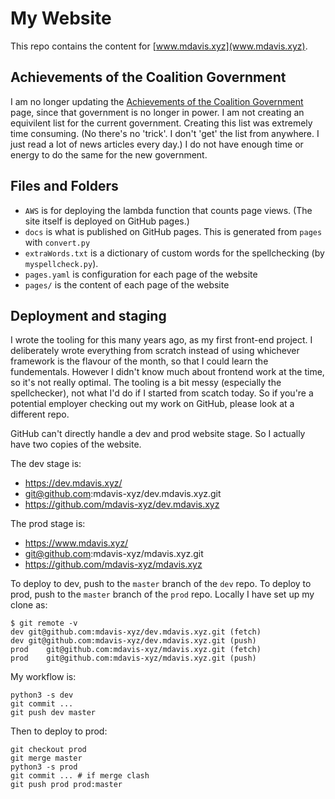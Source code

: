 # My Website

This repo contains the content for [www.mdavis.xyz](www.mdavis.xyz).

## Achievements of the Coalition Government

I am no longer updating the [Achievements of the Coalition Government](https://www.mdavis.xyz/govlist/) page, since that government is no longer in power.
I am not creating an equivilent list for the current government. Creating this list was extremely time consuming. (No there's no 'trick'. I don't 'get' the list from anywhere. I just read a lot of news articles every day.) I do not have enough time or energy to do the same for the new government.

## Files and Folders

* `AWS` is for deploying the lambda function that counts page views. (The site itself is deployed on GitHub pages.)
* `docs` is what is published on GitHub pages. This is generated from `pages` with `convert.py`
* `extraWords.txt` is a dictionary of custom words for the spellchecking (by `myspellcheck.py`).
* `pages.yaml` is configuration for each page of the website
* `pages/` is the content of each page of the website

## Deployment and staging

I wrote the tooling for this many years ago, as my first front-end project. I deliberately wrote everything from scratch instead of using whichever framework is the flavour of the month, so that I could learn the fundementals. However I didn't know much about frontend work at the time, so it's not really optimal. The tooling is a bit messy (especially the spellchecker), not what I'd do if I started from scatch today. So if you're a potential employer checking out my work on GitHub, please look at a different repo.

GitHub can't directly handle a dev and prod website stage. So I actually have two copies of the website.

The dev stage is:

* https://dev.mdavis.xyz/
* git@github.com:mdavis-xyz/dev.mdavis.xyz.git
* https://github.com/mdavis-xyz/dev.mdavis.xyz

The prod stage is:

* https://www.mdavis.xyz/
* git@github.com:mdavis-xyz/mdavis.xyz.git
* https://github.com/mdavis-xyz/mdavis.xyz

To deploy to dev, push to the `master` branch of the `dev` repo.
To deploy to prod, push to the `master` branch of the `prod` repo.
Locally I have set up my clone as:

```
$ git remote -v
dev	git@github.com:mdavis-xyz/dev.mdavis.xyz.git (fetch)
dev	git@github.com:mdavis-xyz/dev.mdavis.xyz.git (push)
prod	git@github.com:mdavis-xyz/mdavis.xyz.git (fetch)
prod	git@github.com:mdavis-xyz/mdavis.xyz.git (push)
```

My workflow is:

```
python3 -s dev
git commit ...
git push dev master
```

Then to deploy to prod:

```
git checkout prod
git merge master
python3 -s prod
git commit ... # if merge clash
git push prod prod:master
```
